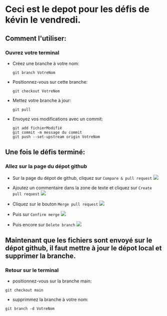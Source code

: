 # Ceci est le depot pour les défis de kévin le vendredi.

## Comment l'utiliser:

### Ouvrez votre terminal

- Créez une branche à votre nom:

  ```
  git branch VotreNom
  ```

- Positionnez-vous sur cette branche:

  ```
  git checkout VotreNom
  ```

- Mettez votre branche à jour:

  ```
  git pull
  ```

- Envoyez vos modifications avec un commit:

  ```
  git add fichierModifié
  git commit -m message du commit
  git push --set-upstream origin VotreNom
  ```

## Une fois le défis terminé:

### Allez sur la page du dépot github

- Sur la page du dépot de github, cliquez sur `Compare & pull request`
  ![](https://imgur.com/ydYMRaJ.jpg)

- Ajoutez un commentaire dans la zone de texte et cliquez sur `Create pull request`
  ![](https://imgur.com/hf5hxYh.jpg)

- Cliquez sur le bouton `Merge pull request`
  ![](https://imgur.com/N4Fh8hw.jpg)

- Puis sur `Confirm merge`
  ![](https://imgur.com/5uWTlJH.jpg)

- Puis encore sur `Delete branch`
  ![](https://imgur.com/coAKfFT.jpg)

## Maintenant que les fichiers sont envoyé sur le dépot github, il faut mettre à jour le dépot local et supprimer la branche.

### Retour sur le terminal

- positionnez-vous sur la branche main:

```
git checkout main
```

- supprimmez la branche à votre nom:

```
git branch -d VotreNom
```
